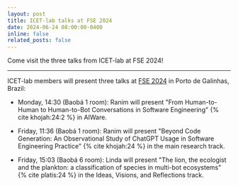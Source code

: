 ```yaml
---
layout: post
title: ICET-lab talks at FSE 2024
date: 2024-06-24 08:00:00-0400
inline: false
related_posts: false
---
```


Come visit the three talks from ICET-lab at FSE 2024!

---

ICET-lab members will present three talks at [FSE 2024](https://conf.researchr.org/home/fse-2024) in Porto de Galinhas, Brazil:

- Monday, 14:30 (Baobá 1 room): Ranim will present "From Human-to-Human to Human-to-Bot Conversations in Software Engineering" {% cite khojah:24:2 %} in AIWare.

- Friday, 11:36 (Baobá 1 room): Ranim will present "Beyond Code Generation: An Observational Study of ChatGPT Usage in Software Engineering Practice" {% cite khojah:24 %} in the main research track.

- Friday, 15:03 (Baobá 6 room): Linda will present "The lion, the ecologist and the plankton: a classification of species in multi-bot ecosystems" {% cite platis:24 %} in the Ideas, Visions, and Reflections track.